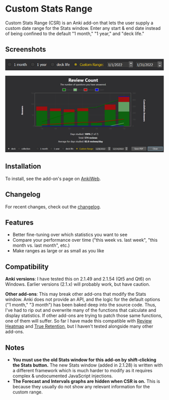 # Custom Stats Range

Custom Stats Range (CSR) is an Anki add-on that lets the user supply a custom date range for the Stats window. Enter any start & end date instead of being confined to the default "1 month," "1 year," and "deck life."

## Screenshots

![Custom Range option](pics/custom_option.png "Custom Range option")

![7-day range](pics/rev_7d.png "7-day range")

## Installation

To install, see the add-on's page on [AnkiWeb](https://ankiweb.net/shared/info/84374528).

## Changelog

For recent changes, check out the [changelog](CHANGELOG.md).

## Features

- Better fine-tuning over which statistics you want to see
- Compare your performance over time ("this week vs. last week", "this month vs. last month", etc.)
- Make ranges as large or as small as you like

## Compatibility

**Anki versions**: I have tested this on 2.1.49 and 2.1.54 (Qt5 and Qt6) on Windows. Earlier versions (2.1.x) will probably work, but have caution.

**Other add-ons**: This may break other add-ons that modify the Stats window. Anki does not provide an API, and the logic for the default options ("1 month," "3 month") has been baked deep into the source code. Thus, I've had to rip out and overwrite many of the functions that calculate and display statistics. If other add-ons are trying to patch those same functions, one of them will suffer. So far I have made this compatible with [Review Heatmap](https://ankiweb.net/shared/info/1771074083) and [True Retention](https://ankiweb.net/shared/info/613684242), but I haven't tested alongside many other add-ons.

## Notes

- **You must use the old Stats window for this add-on by shift-clicking the Stats button.** The new Stats window (added in 2.1.28) is written with a different framework which is much harder to modify as it requires complex & undocumented JavaScript injections.
- **The Forecast and Intervals graphs are hidden when CSR is on.** This is because they usually do not show any relevant information for the custom range.
